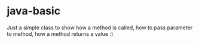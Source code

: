 # java-basic
Just a simple class to show how a method is called, how to pass parameter to method, how a method returns a value :)
